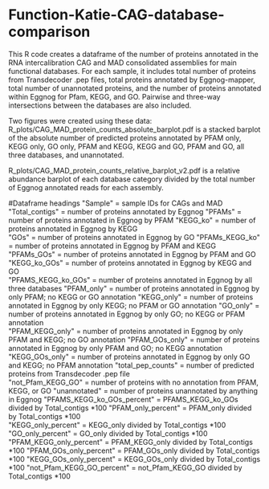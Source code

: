 # Function-Katie-CAG-database-comparison

This R code creates a dataframe of the number of proteins annotated in the RNA intercalibration CAG and MAD consolidated assemblies for main functional databases. For each sample, it includes total number of proteins from Transdecoder .pep files, total proteins annotated by Eggnog-mapper, total number of unannotated proteins, and the number of proteins annotated within Eggnog for Pfam, KEGG, and GO. Pairwise and three-way intersections between the databases are also included. 

Two figures were created using these data:
R_plots/CAG_MAD_protein_counts_absolute_barplot.pdf is a stacked barplot of the absolute number of predicted proteins annotated by PFAM only, KEGG only, GO only, PFAM and KEGG, KEGG and GO, PFAM and GO, all three databases, and unannotated.

R_plots/CAG_MAD_protein_counts_relative_barplot_v2.pdf is a relative abundance barplot of each database category divided by the total number of Eggnog annotated reads for each assembly. 

#Dataframe headings
 "Sample" = sample IDs for CAGs and MAD
 "Total_contigs" = number of proteins annotated by Eggnog
 "PFAMs" = number of proteins annotated in Eggnog by PFAM
 "KEGG_ko" = number of proteins annotated in Eggnog by KEGG                  
 "GOs" = number of proteins annotated in Eggnog by GO
 "PFAMs_KEGG_ko" = number of proteins annotated in Eggnog by PFAM and KEGG
 "PFAMs_GOs" = number of proteins annotated in Eggnog by PFAM and GO
 "KEGG_ko_GOs" = number of proteins annotated in Eggnog by KEGG and GO              
 "PFAMS_KEGG_ko_GOs" = number of proteins annotated in Eggnog by all three databases
 "PFAM_only" = number of proteins annotated in Eggnog by only PFAM; no KEGG or GO annotation
 "KEGG_only" = number of proteins annotated in Eggnog by only KEGG; no PFAM or GO annotation
 "GO_only"  = number of proteins annotated in Eggnog by only GO; no KEGG or PFAM annotation                 
 "PFAM_KEGG_only" = number of proteins annotated in Eggnog by only PFAM and KEGG; no GO annotation
 "PFAM_GOs_only" = number of proteins annotated in Eggnog by only PFAM and GO; no KEGG annotation
 "KEGG_GOs_only" = number of proteins annotated in Eggnog by only GO and KEGG; no PFAM annotation
 "total_pep_counts" = number of predicted proteins from Transdecoder .pep file      
 "not_Pfam_KEGG_GO" = number of proteins with no annotation from PFAM, KEGG, or GO
 "unannotated" = number of proteins unannotated by anything in Eggnog
 "PFAMS_KEGG_ko_GOs_percent" = PFAMS_KEGG_ko_GOs divided by Total_contigs *100
 "PFAM_only_percent" = PFAM_only divided by Total_contigs *100       
 "KEGG_only_percent" = KEGG_only divided by Total_contigs *100
 "GO_only_percent" = GO_only divided by Total_contigs *100
 "PFAM_KEGG_only_percent" = PFAM_KEGG_only divided by Total_contigs *100
 "PFAM_GOs_only_percent" = PFAM_GOs_only divided by Total_contigs *100
 "KEGG_GOs_only_percent" = KEGG_GOs_only divided by Total_contigs *100
 "not_Pfam_KEGG_GO_percent" = not_Pfam_KEGG_GO divided by Total_contigs *100
